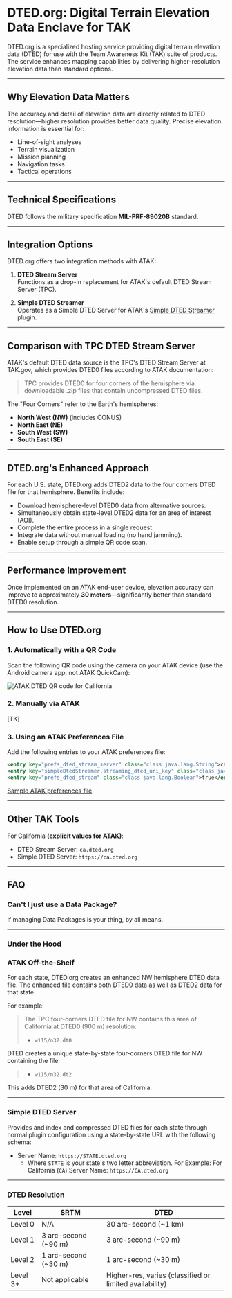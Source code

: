 # DTED.org: Digital Terrain Elevation Data Enclave for TAK

DTED.org is a specialized hosting service providing digital terrain elevation data (DTED) for use with the Team Awareness Kit (TAK) suite of products. The service enhances mapping capabilities by delivering higher-resolution elevation data than standard options.

---

## Why Elevation Data Matters

The accuracy and detail of elevation data are directly related to DTED resolution—higher resolution provides better data quality. Precise elevation information is essential for:

- Line-of-sight analyses
- Terrain visualization
- Mission planning
- Navigation tasks
- Tactical operations

---

## Technical Specifications

DTED follows the military specification **MIL-PRF-89020B** standard.

---

## Integration Options

DTED.org offers two integration methods with ATAK:

1. **DTED Stream Server**  
   Functions as a drop-in replacement for ATAK's default DTED Stream Server (TPC).

2. **Simple DTED Streamer**  
   Operates as a Simple DTED Server for ATAK's [Simple DTED Streamer](https://tak.gov/plugins/simple-dted-streamer) plugin.

---

## Comparison with TPC DTED Stream Server

ATAK's default DTED data source is the TPC's DTED Stream Server at TAK.gov, which provides DTED0 files according to ATAK documentation:

> TPC provides DTED0 for four corners of the hemisphere via downloadable .zip files that contain uncompressed DTED files.

The "Four Corners" refer to the Earth's hemispheres:  
- **North West (NW)** (includes CONUS)  
- **North East (NE)**  
- **South West (SW)**  
- **South East (SE)**  

---

## DTED.org's Enhanced Approach

For each U.S. state, DTED.org adds DTED2 data to the four corners DTED file for that hemisphere. Benefits include:

- Download hemisphere-level DTED0 data from alternative sources.
- Simultaneously obtain state-level DTED2 data for an area of interest (AOI).
- Complete the entire process in a single request.
- Integrate data without manual loading (no hand jamming).
- Enable setup through a simple QR code scan.

---

## Performance Improvement

Once implemented on an ATAK end-user device, elevation accuracy can improve to approximately **30 meters**—significantly better than standard DTED0 resolution.

---

## How to Use DTED.org

### 1. Automatically with a QR Code

Scan the following QR code using the camera on your ATAK device (use the Android camera app, not ATAK QuickCam):

![ATAK DTED QR code for California](https://CA.DTED.org/QR.png)

### 2. Manually via ATAK

[TK]

### 3. Using an ATAK Preferences File

Add the following entries to your ATAK preferences file:

```xml
<entry key="prefs_dted_stream_server" class="class java.lang.String">ca.dted.org</entry>
<entry key="simpleDtedStreamer.streaming_dted_uri_key" class="class java.lang.String">https://ca.dted.org</entry>
<entry key="prefs_dted_stream" class="class java.lang.Boolean">true</entry>
```

[Sample ATAK preferences file](https://ca.dted.org/ATAK.pref).

---

## Other TAK Tools

For California **(explicit values for ATAK)**:
* DTED Stream Server: `ca.dted.org`
* Simple DTED Server: `https://ca.dted.org`

---

## FAQ

### Can't I just use a Data Package?

If managing Data Packages is your thing, by all means.

---

### Under the Hood

### ATAK Off-the-Shelf

For each state, DTED.org creates an enhanced NW hemisphere DTED data file. The enhanced file contains both DTED0 data as well as DTED2 data for that state.

For example:

>The TPC four-corners DTED file for NW contains this area of California at DTED0 (900 m) resolution:
>* `w115/n32.dt0`
>
 DTED creates a unique state-by-state four-corners DTED file for NW containing the file:
>* `w115/n32.dt2`
>
 This adds DTED2 (30 m) for that area of California.

---

### Simple DTED Server

Provides and index and compressed DTED files for each state through normal plugin configuration using a state-by-state URL with the following schema:

* Server Name: `https://STATE.dted.org`
	* Where `STATE` is your state's two letter abbreviation. 
	  For Example: For California (`CA`) Server Name: `https://CA.dted.org`

---

### DTED Resolution

| Level    | SRTM                 | DTED                                                    |
| -------- | -------------------- | ------------------------------------------------------- |
| Level 0  | N/A                  | 30 arc-second (~1 km)                                   |
| Level 1  | 3 arc-second (~90 m) | 3 arc-second (~90 m)                                    |
| Level 2  | 1 arc-second (~30 m) | 1 arc-second (~30 m)                                    |
| Level 3+ | Not applicable       | Higher-res, varies (classified or limited availability) |
